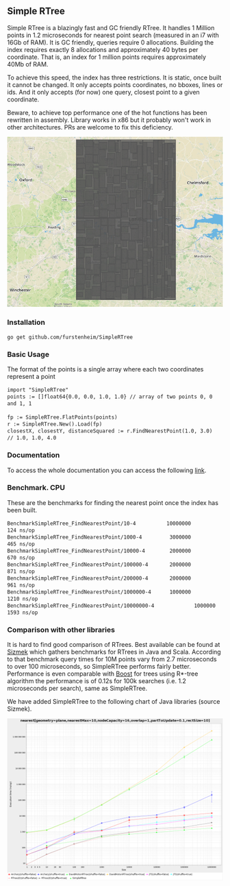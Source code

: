 ## Simple RTree

Simple RTree is a blazingly fast and GC friendly RTree. It handles 1 Million points in 1.2 microseconds for nearest point search
(measured in an i7 with 16Gb of RAM). It is GC friendly, queries require 0 allocations.
Building the index requires exactly 8 allocations and approximately 40 bytes per coordinate.
That is, an index for 1 million points requires approximately 40Mb of RAM.

To achieve this speed, the index has three restrictions. It is static, once built it cannot be changed.
It only accepts points coordinates, no bboxes, lines or ids. And it only accepts (for now) one query, closest point to a given coordinate.

Beware, to achieve top performance one of the hot functions has been rewritten in assembly.
Library works in x86 but it probably won't work in other architectures. PRs are welcome to fix this deficiency.

![Simple Recursive Layout](./example.png?raw=true "Simple Recursive Layout")

### Installation

    go get github.com/furstenheim/SimpleRTree

### Basic Usage

The format of the points is a single array where each two coordinates represent a point


    import "SimpleRTree"
    points := []float64{0.0, 0.0, 1.0, 1.0} // array of two points 0, 0 and 1, 1

    fp := SimpleRTree.FlatPoints(points)
    r := SimpleRTree.New().Load(fp)
    closestX, closestY, distanceSquared := r.FindNearestPoint(1.0, 3.0)
    // 1.0, 1.0, 4.0


### Documentation
To access the whole documentation you can access the following [link](https://godoc.org/github.com/furstenheim/SimpleRTree#SimpleRTree).

### Benchmark. CPU

These are the benchmarks for finding the nearest point once the index has been built.

    BenchmarkSimpleRTree_FindNearestPoint/10-4      	10000000	       124 ns/op
    BenchmarkSimpleRTree_FindNearestPoint/1000-4    	 3000000	       465 ns/op
    BenchmarkSimpleRTree_FindNearestPoint/10000-4   	 2000000	       670 ns/op
    BenchmarkSimpleRTree_FindNearestPoint/100000-4  	 2000000	       871 ns/op
    BenchmarkSimpleRTree_FindNearestPoint/200000-4  	 2000000	       961 ns/op
    BenchmarkSimpleRTree_FindNearestPoint/1000000-4 	 1000000	      1210 ns/op
    BenchmarkSimpleRTree_FindNearestPoint/10000000-4         	 1000000	      1593 ns/op

### Comparison with other libraries

It is hard to find good comparison of RTrees. Best available can be found at [Sizmek](https://github.com/Sizmek/rtree2d) which gathers benchmarks for RTrees in Java and Scala.
 According to that benchmark query times for 10M points vary from 2.7 microseconds to over 100 microseconds, so SimpleRTree performs fairly better.
 Performance is even comparable with [Boost](https://www.boost.org/doc/libs/1_64_0/libs/geometry/doc/html/geometry/spatial_indexes/introduction.html)
 for trees using R*-tree algorithm the performance is of 0.12s for 100k searches (i.e. 1.2 microseconds per search), same as SimpleRTree.

 We have added SimpleRTree to the following chart of Java libraries (source Sizmek).

 ![comparison-with-other-libraries](./comparison-java-trees.png)

